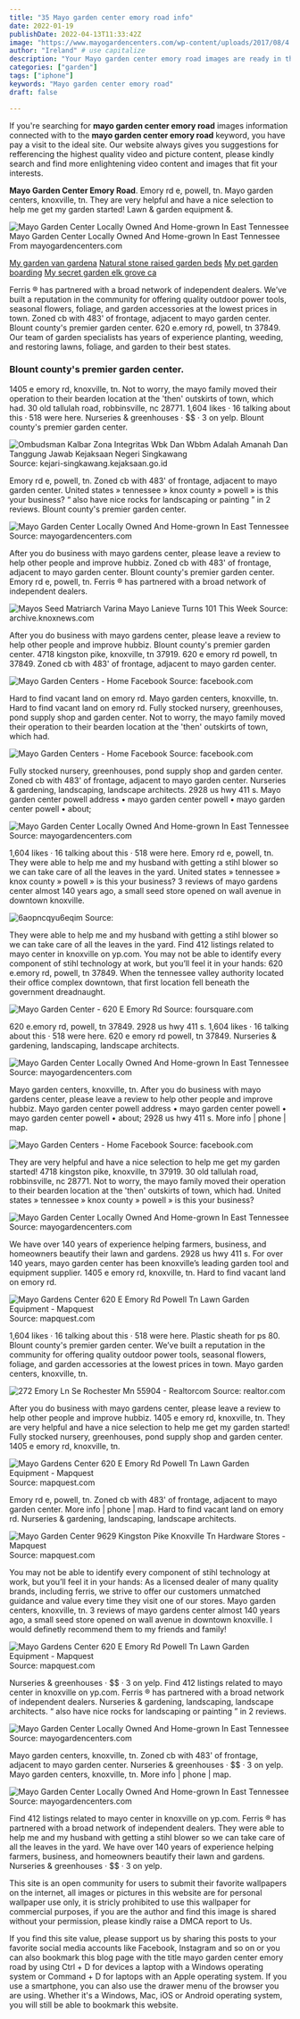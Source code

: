 ```yaml
---
title: "35 Mayo garden center emory road info"
date: 2022-01-19
publishDate: 2022-04-13T11:33:42Z
image: "https://www.mayogardencenters.com/wp-content/uploads/2017/08/4.jpg"
author: "Ireland" # use capitalize
description: "Your Mayo garden center emory road images are ready in this website. Mayo garden center emory road are a topic that is being searched for and liked by netizens now. You can Find and Download the Mayo garden center emory road files here. Download all royalty-free photos and vectors."
categories: ["garden"]
tags: ["iphone"]
keywords: "Mayo garden center emory road"
draft: false

---
```


If you're searching for **mayo garden center emory road** images information connected with to the **mayo garden center emory road** keyword, you have pay a visit to the ideal  site.  Our website always  gives you  suggestions  for refferencing  the highest  quality video and picture  content, please kindly search and find more enlightening video content and images  that fit your interests.

**Mayo Garden Center Emory Road**. Emory rd e, powell, tn. Mayo garden centers, knoxville, tn. They are very helpful and have a nice selection to help me get my garden started! Lawn &amp; garden equipment &amp;.

![Mayo Garden Center Locally Owned And Home-grown In East Tennessee](https://www.mayogardencenters.com/wp-content/uploads/2017/08/imag2-1.jpg "Mayo Garden Center Locally Owned And Home-grown In East Tennessee")
Mayo Garden Center Locally Owned And Home-grown In East Tennessee From mayogardencenters.com

[My garden van gardena](/my-garden-van-gardena/)
[Natural stone raised garden beds](/natural-stone-raised-garden-beds/)
[My pet garden boarding](/my-pet-garden-boarding/)
[My secret garden elk grove ca](/my-secret-garden-elk-grove-ca/)

Ferris ® has partnered with a broad network of independent dealers. We’ve built a reputation in the community for offering quality outdoor power tools, seasonal flowers, foliage, and garden accessories at the lowest prices in town. Zoned cb with 483&#039; of frontage, adjacent to mayo garden center. Blount county&#039;s premier garden center. 620 e.emory rd, powell, tn 37849. Our team of garden specialists has years of experience planting, weeding, and restoring lawns, foliage, and garden to their best states.

### Blount county&#039;s premier garden center.

1405 e emory rd, knoxville, tn. Not to worry, the mayo family moved their operation to their bearden location at the &#039;then&#039; outskirts of town, which had. 30 old tallulah road, robbinsville, nc 28771. 1,604 likes · 16 talking about this · 518 were here. Nurseries &amp; greenhouses · $$ · 3 on yelp. Blount county&#039;s premier garden center.


![Ombudsman Kalbar Zona Integritas Wbk Dan Wbbm Adalah Amanah Dan Tanggung Jawab Kejaksaan Negeri Singkawang](https://kejari-singkawang.kejaksaan.go.id/wp-content/uploads/2021/04/sk1.jpg "Ombudsman Kalbar Zona Integritas Wbk Dan Wbbm Adalah Amanah Dan Tanggung Jawab Kejaksaan Negeri Singkawang")
Source: kejari-singkawang.kejaksaan.go.id

Emory rd e, powell, tn. Zoned cb with 483&#039; of frontage, adjacent to mayo garden center. United states » tennessee » knox county » powell » is this your business? “ also have nice rocks for landscaping or painting ” in 2 reviews. Blount county&#039;s premier garden center.

![Mayo Garden Center Locally Owned And Home-grown In East Tennessee](https://www.mayogardencenters.com/wp-content/uploads/2017/08/1.jpg "Mayo Garden Center Locally Owned And Home-grown In East Tennessee")
Source: mayogardencenters.com

After you do business with mayo gardens center, please leave a review to help other people and improve hubbiz. Zoned cb with 483&#039; of frontage, adjacent to mayo garden center. Blount county&#039;s premier garden center. Emory rd e, powell, tn. Ferris ® has partnered with a broad network of independent dealers.

![Mayos Seed Matriarch Varina Mayo Lanieve Turns 101 This Week](https://archive.knoxnews.com/Services/image.ashx?domain=www.knoxnews.com&amp;file=K0012792467--140027.JPG&amp;resize=200*127 "Mayos Seed Matriarch Varina Mayo Lanieve Turns 101 This Week")
Source: archive.knoxnews.com

After you do business with mayo gardens center, please leave a review to help other people and improve hubbiz. Blount county&#039;s premier garden center. 4718 kingston pike, knoxville, tn 37919. 620 e emory rd powell, tn 37849. Zoned cb with 483&#039; of frontage, adjacent to mayo garden center.

![Mayo Garden Centers - Home Facebook](https://lookaside.fbsbx.com/lookaside/crawler/media/?media_id=1176775486036896&amp;get_thumbnail=1 "Mayo Garden Centers - Home Facebook")
Source: facebook.com

Hard to find vacant land on emory rd. Mayo garden centers, knoxville, tn. Hard to find vacant land on emory rd. Fully stocked nursery, greenhouses, pond supply shop and garden center. Not to worry, the mayo family moved their operation to their bearden location at the &#039;then&#039; outskirts of town, which had.

![Mayo Garden Centers - Home Facebook](https://lookaside.fbsbx.com/lookaside/crawler/media/?media_id=1897472980327115 "Mayo Garden Centers - Home Facebook")
Source: facebook.com

Fully stocked nursery, greenhouses, pond supply shop and garden center. Zoned cb with 483&#039; of frontage, adjacent to mayo garden center. Nurseries &amp; gardening, landscaping, landscape architects. 2928 us hwy 411 s. Mayo garden center powell address • mayo garden center powell • mayo garden center powell • about;

![Mayo Garden Center Locally Owned And Home-grown In East Tennessee](https://www.mayogardencenters.com/wp-content/uploads/2017/08/2-1.jpg "Mayo Garden Center Locally Owned And Home-grown In East Tennessee")
Source: mayogardencenters.com

1,604 likes · 16 talking about this · 518 were here. Emory rd e, powell, tn. They were able to help me and my husband with getting a stihl blower so we can take care of all the leaves in the yard. United states » tennessee » knox county » powell » is this your business? 3 reviews of mayo gardens center almost 140 years ago, a small seed store opened on wall avenue in downtown knoxville.

![6aopncqyu6eqim](https://lookaside.fbsbx.com/lookaside/crawler/media/?media_id=6496971050377262 "6aopncqyu6eqim")
Source: 

They were able to help me and my husband with getting a stihl blower so we can take care of all the leaves in the yard. Find 412 listings related to mayo center in knoxville on yp.com. You may not be able to identify every component of stihl technology at work, but you’ll feel it in your hands: 620 e.emory rd, powell, tn 37849. When the tennessee valley authority located their office complex downtown, that first location fell beneath the government dreadnaught.

![Mayo Garden Center - 620 E Emory Rd](https://fastly.4sqi.net/img/general/600x600/145228788_uKyQfZKwEgLqdiVOXpk2Ge2ugxHScIFJslmIX0S83UE.jpg "Mayo Garden Center - 620 E Emory Rd")
Source: foursquare.com

620 e.emory rd, powell, tn 37849. 2928 us hwy 411 s. 1,604 likes · 16 talking about this · 518 were here. 620 e emory rd powell, tn 37849. Nurseries &amp; gardening, landscaping, landscape architects.

![Mayo Garden Center Locally Owned And Home-grown In East Tennessee](https://www.mayogardencenters.com/wp-content/uploads/2017/08/3-3.jpg "Mayo Garden Center Locally Owned And Home-grown In East Tennessee")
Source: mayogardencenters.com

Mayo garden centers, knoxville, tn. After you do business with mayo gardens center, please leave a review to help other people and improve hubbiz. Mayo garden center powell address • mayo garden center powell • mayo garden center powell • about; 2928 us hwy 411 s. More info | phone | map.

![Mayo Garden Centers - Home Facebook](https://lookaside.fbsbx.com/lookaside/crawler/media/?media_id=1897469620327451 "Mayo Garden Centers - Home Facebook")
Source: facebook.com

They are very helpful and have a nice selection to help me get my garden started! 4718 kingston pike, knoxville, tn 37919. 30 old tallulah road, robbinsville, nc 28771. Not to worry, the mayo family moved their operation to their bearden location at the &#039;then&#039; outskirts of town, which had. United states » tennessee » knox county » powell » is this your business?

![Mayo Garden Center Locally Owned And Home-grown In East Tennessee](https://www.mayogardencenters.com/wp-content/uploads/2017/08/2.jpg "Mayo Garden Center Locally Owned And Home-grown In East Tennessee")
Source: mayogardencenters.com

We have over 140 years of experience helping farmers, business, and homeowners beautify their lawn and gardens. 2928 us hwy 411 s. For over 140 years, mayo garden center has been knoxville’s leading garden tool and equipment supplier. 1405 e emory rd, knoxville, tn. Hard to find vacant land on emory rd.

![Mayo Gardens Center 620 E Emory Rd Powell Tn Lawn Garden Equipment - Mapquest](https://s3-media0.fl.yelpcdn.com/bphoto/6cPONb5V5kwZCo9GK03_7Q/l.jpg "Mayo Gardens Center 620 E Emory Rd Powell Tn Lawn Garden Equipment - Mapquest")
Source: mapquest.com

1,604 likes · 16 talking about this · 518 were here. Plastic sheath for ps 80. Blount county&#039;s premier garden center. We’ve built a reputation in the community for offering quality outdoor power tools, seasonal flowers, foliage, and garden accessories at the lowest prices in town. Mayo garden centers, knoxville, tn.

![272 Emory Ln Se Rochester Mn 55904 - Realtorcom](https://ap.rdcpix.com/3f39ab363893314e78eca16fe67678f3l-m2420538817xd-w1020_h770_q80.jpg "272 Emory Ln Se Rochester Mn 55904 - Realtorcom")
Source: realtor.com

After you do business with mayo gardens center, please leave a review to help other people and improve hubbiz. 1405 e emory rd, knoxville, tn. They are very helpful and have a nice selection to help me get my garden started! Fully stocked nursery, greenhouses, pond supply shop and garden center. 1405 e emory rd, knoxville, tn.

![Mayo Gardens Center 620 E Emory Rd Powell Tn Lawn Garden Equipment - Mapquest](https://s3-media0.fl.yelpcdn.com/bphoto/OVTm3t99mV94uCSyAV5Mdg/l.jpg "Mayo Gardens Center 620 E Emory Rd Powell Tn Lawn Garden Equipment - Mapquest")
Source: mapquest.com

Emory rd e, powell, tn. Zoned cb with 483&#039; of frontage, adjacent to mayo garden center. More info | phone | map. Hard to find vacant land on emory rd. Nurseries &amp; gardening, landscaping, landscape architects.

![Mayo Garden Center 9629 Kingston Pike Knoxville Tn Hardware Stores - Mapquest](https://s3-media0.fl.yelpcdn.com/bphoto/vf3pcg5om7DCNyjE7zym4Q/l.jpg "Mayo Garden Center 9629 Kingston Pike Knoxville Tn Hardware Stores - Mapquest")
Source: mapquest.com

You may not be able to identify every component of stihl technology at work, but you’ll feel it in your hands: As a licensed dealer of many quality brands, including ferris, we strive to offer our customers unmatched guidance and value every time they visit one of our stores. Mayo garden centers, knoxville, tn. 3 reviews of mayo gardens center almost 140 years ago, a small seed store opened on wall avenue in downtown knoxville. I would definetly recommend them to my friends and family!

![Mayo Gardens Center 620 E Emory Rd Powell Tn Lawn Garden Equipment - Mapquest](https://s3-media0.fl.yelpcdn.com/bphoto/l7yjT-6TyWvXwDGR0Yd_Tw/l.jpg "Mayo Gardens Center 620 E Emory Rd Powell Tn Lawn Garden Equipment - Mapquest")
Source: mapquest.com

Nurseries &amp; greenhouses · $$ · 3 on yelp. Find 412 listings related to mayo center in knoxville on yp.com. Ferris ® has partnered with a broad network of independent dealers. Nurseries &amp; gardening, landscaping, landscape architects. “ also have nice rocks for landscaping or painting ” in 2 reviews.

![Mayo Garden Center Locally Owned And Home-grown In East Tennessee](https://www.mayogardencenters.com/wp-content/uploads/2018/10/fertilome-4-step-program-e1540502954153.jpg "Mayo Garden Center Locally Owned And Home-grown In East Tennessee")
Source: mayogardencenters.com

Mayo garden centers, knoxville, tn. Zoned cb with 483&#039; of frontage, adjacent to mayo garden center. Nurseries &amp; greenhouses · $$ · 3 on yelp. Mayo garden centers, knoxville, tn. More info | phone | map.

![Mayo Garden Center Locally Owned And Home-grown In East Tennessee](https://www.mayogardencenters.com/wp-content/uploads/2017/08/4.jpg "Mayo Garden Center Locally Owned And Home-grown In East Tennessee")
Source: mayogardencenters.com

Find 412 listings related to mayo center in knoxville on yp.com. Ferris ® has partnered with a broad network of independent dealers. They were able to help me and my husband with getting a stihl blower so we can take care of all the leaves in the yard. We have over 140 years of experience helping farmers, business, and homeowners beautify their lawn and gardens. Nurseries &amp; greenhouses · $$ · 3 on yelp.

This site is an open community for users to submit their favorite wallpapers on the internet, all images or pictures in this website are for personal wallpaper use only, it is stricly prohibited to use this wallpaper for commercial purposes, if you are the author and find this image is shared without your permission, please kindly raise a DMCA report to Us.

If you find this site value, please support us by sharing this posts to your favorite social media accounts like Facebook, Instagram and so on or you can also bookmark this blog page with the title mayo garden center emory road by using Ctrl + D for devices a laptop with a Windows operating system or Command + D for laptops with an Apple operating system. If you use a smartphone, you can also use the drawer menu of the browser you are using. Whether it's a Windows, Mac, iOS or Android operating system, you will still be able to bookmark this website.
